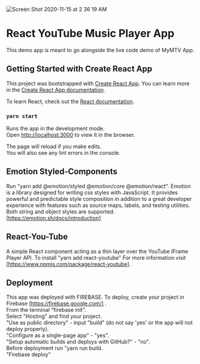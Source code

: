 ![Screen Shot 2020-11-15 at 2 36 19 AM](https://user-images.githubusercontent.com/59614789/99179398-65155900-26eb-11eb-80a2-209de4c8741b.png)

# React YouTube Music Player App

This demo app is meant to go alongside the live code demo of MyMTV App.

## Getting Started with Create React App

This project was bootstrapped with [Create React App](https://github.com/facebook/create-react-app). You can learn more in the [Create React App documentation](https://facebook.github.io/create-react-app/docs/getting-started).

To learn React, check out the [React documentation](https://reactjs.org/).

### `yarn start`

Runs the app in the development mode.\
Open [http://localhost:3000](http://localhost:3000) to view it in the browser.

The page will reload if you make edits.\
You will also see any lint errors in the console.

## Emotion Styled-Components

Run "yarn add @emotion/styled @emotion/core @emotion/react". Emotion is a library designed for writing css styles with JavaScript. It provides powerful and predictable style composition in addition to a great developer experience with features such as source maps, labels, and testing utilities. Both string and object styles are supported. [https://emotion.sh/docs/introduction]

## React-You-Tube

A simple React component acting as a thin layer over the YouTube IFrame Player API. To install "yarn add react-youtube" For more information visit [https://www.npmjs.com/package/react-youtube].

## Deployment

This app was deployed with FIREBASE. To deploy, create your project in Firebase [https://firebase.google.com/] .\
 From the terminal "firebase init".\
 Select "Hosting" and find your project.\
 "Use as public directory" - input "build" (do not say 'yes' or the app will not deploy properly).\
 "Configure as a single-page app" - "yes".\
 "Setup automatic builds and deploys with GitHub?" - "no".\
 Before deployment run "yarn run build.\
 "Firebase deploy"
